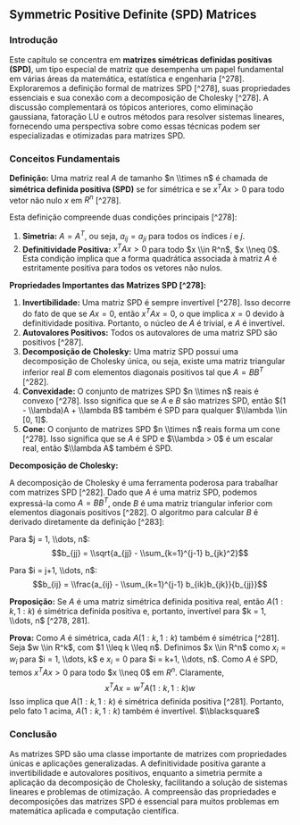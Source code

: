 ## Symmetric Positive Definite (SPD) Matrices

### Introdução
Este capítulo se concentra em **matrizes simétricas definidas positivas (SPD)**, um tipo especial de matriz que desempenha um papel fundamental em várias áreas da matemática, estatística e engenharia [^278]. Exploraremos a definição formal de matrizes SPD [^278], suas propriedades essenciais e sua conexão com a decomposição de Cholesky [^278]. A discussão complementará os tópicos anteriores, como eliminação gaussiana, fatoração LU e outros métodos para resolver sistemas lineares, fornecendo uma perspectiva sobre como essas técnicas podem ser especializadas e otimizadas para matrizes SPD.

### Conceitos Fundamentais

**Definição:** Uma matriz real $A$ de tamanho $n \\times n$ é chamada de **simétrica definida positiva (SPD)** se for simétrica e se $x^T A x > 0$ para todo vetor não nulo $x$ em $R^n$ [^278].

Esta definição compreende duas condições principais [^278]:
1. **Simetria:** $A = A^T$, ou seja, $a_{ij} = a_{ji}$ para todos os índices $i$ e $j$.
2. **Definitividade Positiva:** $x^T A x > 0$ para todo $x \\in R^n$, $x \\neq 0$. Esta condição implica que a forma quadrática associada à matriz $A$ é estritamente positiva para todos os vetores não nulos.

**Propriedades Importantes das Matrizes SPD [^278]:**

1. **Invertibilidade:** Uma matriz SPD é sempre invertível [^278]. Isso decorre do fato de que se $Ax = 0$, então $x^T A x = 0$, o que implica $x = 0$ devido à definitividade positiva. Portanto, o núcleo de $A$ é trivial, e $A$ é invertível.
2. **Autovalores Positivos:** Todos os autovalores de uma matriz SPD são positivos [^287].
3. **Decomposição de Cholesky:** Uma matriz SPD possui uma decomposição de Cholesky única, ou seja, existe uma matriz triangular inferior real $B$ com elementos diagonais positivos tal que $A = BB^T$ [^282].
4. **Convexidade:** O conjunto de matrizes SPD $n \\times n$ reais é convexo [^278]. Isso significa que se $A$ e $B$ são matrizes SPD, então $(1 - \\lambda)A + \\lambda B$ também é SPD para qualquer $\\lambda \\in [0, 1]$.
5. **Cone:** O conjunto de matrizes SPD $n \\times n$ reais forma um cone [^278]. Isso significa que se $A$ é SPD e $\\lambda > 0$ é um escalar real, então $\\lambda A$ também é SPD.

**Decomposição de Cholesky:**

A decomposição de Cholesky é uma ferramenta poderosa para trabalhar com matrizes SPD [^282]. Dado que $A$ é uma matriz SPD, podemos expressá-la como $A = BB^T$, onde $B$ é uma matriz triangular inferior com elementos diagonais positivos [^282]. O algoritmo para calcular $B$ é derivado diretamente da definição [^283]:

Para $j = 1, \\dots, n$:
$$b_{jj} = \\sqrt{a_{jj} - \\sum_{k=1}^{j-1} b_{jk}^2}$$

Para $i = j+1, \\dots, n$:
$$b_{ij} = \\frac{a_{ij} - \\sum_{k=1}^{j-1} b_{ik}b_{jk}}{b_{jj}}$$

**Proposição:** Se $A$ é uma matriz simétrica definida positiva real, então $A(1:k, 1:k)$ é simétrica definida positiva e, portanto, invertível para $k = 1, \\dots, n$ [^278, 281].

**Prova:** Como $A$ é simétrica, cada $A(1:k, 1:k)$ também é simétrica [^281]. Seja $w \\in R^k$, com $1 \\leq k \\leq n$. Definimos $x \\in R^n$ como $x_i = w_i$ para $i = 1, \\dots, k$ e $x_i = 0$ para $i = k+1, \\dots, n$. Como $A$ é SPD, temos $x^TAx > 0$ para todo $x \\neq 0$ em $R^n$. Claramente,
$$x^TAx = w^TA(1:k, 1:k)w$$
Isso implica que $A(1:k, 1:k)$ é simétrica definida positiva [^281]. Portanto, pelo fato 1 acima, $A(1:k, 1:k)$ também é invertível. $\\blacksquare$

### Conclusão
As matrizes SPD são uma classe importante de matrizes com propriedades únicas e aplicações generalizadas. A definitividade positiva garante a invertibilidade e autovalores positivos, enquanto a simetria permite a aplicação da decomposição de Cholesky, facilitando a solução de sistemas lineares e problemas de otimização. A compreensão das propriedades e decomposições das matrizes SPD é essencial para muitos problemas em matemática aplicada e computação científica. <!-- END -->